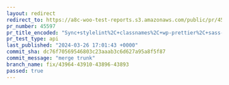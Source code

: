```yaml
---
layout: redirect
redirect_to: https://a8c-woo-test-reports.s3.amazonaws.com/public/pr/45597/api/index.html
pr_number: 45597
pr_title_encoded: "Sync+stylelint%2C+classnames%2C+wp-prettier%2C+sass-loader+versions"
pr_test_type: api
last_published: "2024-03-26 17:01:43 +0000"
commit_sha: dc76f70569546803c23aaab3c6d627a95a8f5f87
commit_message: "merge trunk"
branch_name: fix/43964-43910-43896-43893
passed: true
---
```

